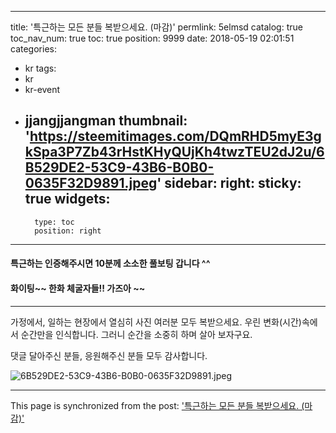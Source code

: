 
---
title: '특근하는 모든 분들 복받으세요. (마감)'
permlink: 5elmsd
catalog: true
toc_nav_num: true
toc: true
position: 9999
date: 2018-05-19 02:01:51
categories:
- kr
tags:
- kr
- kr-event
- jjangjjangman
thumbnail: 'https://steemitimages.com/DQmRHD5myE3gkSpa3P7Zb43rHstKHyQUjKh4twzTEU2dJ2u/6B529DE2-53C9-43B6-B0B0-0635F32D9891.jpeg'
sidebar:
    right:
        sticky: true
widgets:
    -
        type: toc
        position: right
---


#### 특근하는 인증해주시면 10분께 소소한 풀보팅 갑니다 ^^

#### 화이팅~~ 한화 체굴자들!! 가즈아 ~~
---
가정에서, 일하는 현장에서 열심히 사진 여러분 모두 복받으세요. 
우린 변화(시간)속에서 순간만을 인식합니다. 
그러니 순간을 소중히 하며 살아 보자구요. 

댓글 달아주신 분들, 응원해주신 분들 모두 감사합니다. 

![6B529DE2-53C9-43B6-B0B0-0635F32D9891.jpeg](https://steemitimages.com/DQmRHD5myE3gkSpa3P7Zb43rHstKHyQUjKh4twzTEU2dJ2u/6B529DE2-53C9-43B6-B0B0-0635F32D9891.jpeg)

- - -

This page is synchronized from the post: ['특근하는 모든 분들 복받으세요. (마감)'](https://steemit.com/@kingbit/5elmsd)

